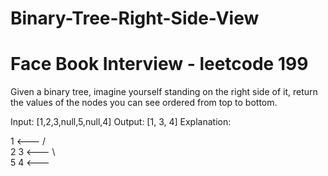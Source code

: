 # Binary-Tree-Right-Side-View
# Face Book Interview - leetcode 199

Given a binary tree, imagine yourself standing on the right side of it, return the values of the nodes you can see ordered from top to bottom.

Input: [1,2,3,null,5,null,4]
Output: [1, 3, 4]
Explanation:

   1            <---
 /   \
2     3         <---
 \     \
  5     4       <---
